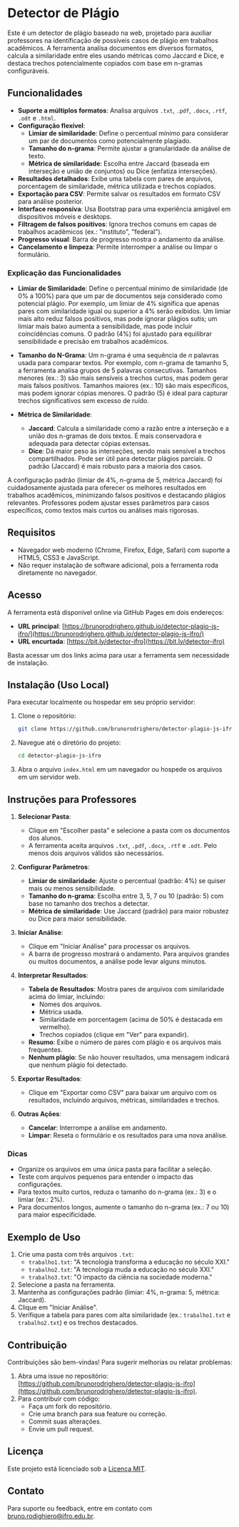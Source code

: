 # Detector de Plágio

Este é um detector de plágio baseado na web, projetado para auxiliar professores na identificação de possíveis casos de plágio em trabalhos acadêmicos. A ferramenta analisa documentos em diversos formatos, calcula a similaridade entre eles usando métricas como Jaccard e Dice, e destaca trechos potencialmente copiados com base em n-gramas configuráveis.

## Funcionalidades

- **Suporte a múltiplos formatos**: Analisa arquivos `.txt`, `.pdf`, `.docx`, `.rtf`, `.odt` e `.html`.
- **Configuração flexível**:
  - **Limiar de similaridade**: Define o percentual mínimo para considerar um par de documentos como potencialmente plagiado.
  - **Tamanho do n-grama**: Permite ajustar a granularidade da análise de texto.
  - **Métrica de similaridade**: Escolha entre Jaccard (baseada em interseção e união de conjuntos) ou Dice (enfatiza interseções).
- **Resultados detalhados**: Exibe uma tabela com pares de arquivos, porcentagem de similaridade, métrica utilizada e trechos copiados.
- **Exportação para CSV**: Permite salvar os resultados em formato CSV para análise posterior.
- **Interface responsiva**: Usa Bootstrap para uma experiência amigável em dispositivos móveis e desktops.
- **Filtragem de falsos positivos**: Ignora trechos comuns em capas de trabalhos acadêmicos (ex.: "instituto", "federal").
- **Progresso visual**: Barra de progresso mostra o andamento da análise.
- **Cancelamento e limpeza**: Permite interromper a análise ou limpar o formulário.

### Explicação das Funcionalidades

- **Limiar de Similaridade**: Define o percentual mínimo de similaridade (de 0% a 100%) para que um par de documentos seja considerado como potencial plágio. Por exemplo, um limiar de 4% significa que apenas pares com similaridade igual ou superior a 4% serão exibidos. Um limiar mais alto reduz falsos positivos, mas pode ignorar plágios sutis; um limiar mais baixo aumenta a sensibilidade, mas pode incluir coincidências comuns. O padrão (4%) foi ajustado para equilibrar sensibilidade e precisão em trabalhos acadêmicos.

- **Tamanho do N-Grama**: Um n-grama é uma sequência de *n* palavras usada para comparar textos. Por exemplo, com n-grama de tamanho 5, a ferramenta analisa grupos de 5 palavras consecutivas. Tamanhos menores (ex.: 3) são mais sensíveis a trechos curtos, mas podem gerar mais falsos positivos. Tamanhos maiores (ex.: 10) são mais específicos, mas podem ignorar cópias menores. O padrão (5) é ideal para capturar trechos significativos sem excesso de ruído.

- **Métrica de Similaridade**:
  - **Jaccard**: Calcula a similaridade como a razão entre a interseção e a união dos n-gramas de dois textos. É mais conservadora e adequada para detectar cópias extensas.
  - **Dice**: Dá maior peso às interseções, sendo mais sensível a trechos compartilhados. Pode ser útil para detectar plágios parciais. O padrão (Jaccard) é mais robusto para a maioria dos casos.

A configuração padrão (limiar de 4%, n-grama de 5, métrica Jaccard) foi cuidadosamente ajustada para oferecer os melhores resultados em trabalhos acadêmicos, minimizando falsos positivos e destacando plágios relevantes. Professores podem ajustar esses parâmetros para casos específicos, como textos mais curtos ou análises mais rigorosas.

## Requisitos

- Navegador web moderno (Chrome, Firefox, Edge, Safari) com suporte a HTML5, CSS3 e JavaScript.
- Não requer instalação de software adicional, pois a ferramenta roda diretamente no navegador.

## Acesso

A ferramenta está disponível online via GitHub Pages em dois endereços:
- **URL principal**: [https://brunorodrighero.github.io/detector-plagio-js-ifro/](https://brunorodrighero.github.io/detector-plagio-js-ifro/)
- **URL encurtada**: [https://bit.ly/detector-ifro](https://bit.ly/detector-ifro)

Basta acessar um dos links acima para usar a ferramenta sem necessidade de instalação.

## Instalação (Uso Local)

Para executar localmente ou hospedar em seu próprio servidor:

1. Clone o repositório:
   ```bash
   git clone https://github.com/brunorodrighero/detector-plagio-js-ifro.git
   ```
2. Navegue até o diretório do projeto:
   ```bash
   cd detector-plagio-js-ifro
   ```
3. Abra o arquivo `index.html` em um navegador ou hospede os arquivos em um servidor web.

## Instruções para Professores

1. **Selecionar Pasta**:
   - Clique em "Escolher pasta" e selecione a pasta com os documentos dos alunos.
   - A ferramenta aceita arquivos `.txt`, `.pdf`, `.docx`, `.rtf` e `.odt`. Pelo menos dois arquivos válidos são necessários.

2. **Configurar Parâmetros**:
   - **Limiar de similaridade**: Ajuste o percentual (padrão: 4%) se quiser mais ou menos sensibilidade.
   - **Tamanho do n-grama**: Escolha entre 3, 5, 7 ou 10 (padrão: 5) com base no tamanho dos trechos a detectar.
   - **Métrica de similaridade**: Use Jaccard (padrão) para maior robustez ou Dice para maior sensibilidade.

3. **Iniciar Análise**:
   - Clique em "Iniciar Análise" para processar os arquivos.
   - A barra de progresso mostrará o andamento. Para arquivos grandes ou muitos documentos, a análise pode levar alguns minutos.

4. **Interpretar Resultados**:
   - **Tabela de Resultados**: Mostra pares de arquivos com similaridade acima do limiar, incluindo:
     - Nomes dos arquivos.
     - Métrica usada.
     - Similaridade em porcentagem (acima de 50% é destacada em vermelho).
     - Trechos copiados (clique em "Ver" para expandir).
   - **Resumo**: Exibe o número de pares com plágio e os arquivos mais frequentes.
   - **Nenhum plágio**: Se não houver resultados, uma mensagem indicará que nenhum plágio foi detectado.

5. **Exportar Resultados**:
   - Clique em "Exportar como CSV" para baixar um arquivo com os resultados, incluindo arquivos, métricas, similaridades e trechos.

6. **Outras Ações**:
   - **Cancelar**: Interrompe a análise em andamento.
   - **Limpar**: Reseta o formulário e os resultados para uma nova análise.

### Dicas

- Organize os arquivos em uma única pasta para facilitar a seleção.
- Teste com arquivos pequenos para entender o impacto das configurações.
- Para textos muito curtos, reduza o tamanho do n-grama (ex.: 3) e o limiar (ex.: 2%).
- Para documentos longos, aumente o tamanho do n-grama (ex.: 7 ou 10) para maior especificidade.

## Exemplo de Uso

1. Crie uma pasta com três arquivos `.txt`:
   - `trabalho1.txt`: "A tecnologia transforma a educação no século XXI."
   - `trabalho2.txt`: "A tecnologia muda a educação no século XXI."
   - `trabalho3.txt`: "O impacto da ciência na sociedade moderna."
2. Selecione a pasta na ferramenta.
3. Mantenha as configurações padrão (limiar: 4%, n-grama: 5, métrica: Jaccard).
4. Clique em "Iniciar Análise".
5. Verifique a tabela para pares com alta similaridade (ex.: `trabalho1.txt` e `trabalho2.txt`) e os trechos destacados.

## Contribuição

Contribuições são bem-vindas! Para sugerir melhorias ou relatar problemas:

1. Abra uma issue no repositório: [https://github.com/brunorodrighero/detector-plagio-js-ifro](https://github.com/brunorodrighero/detector-plagio-js-ifro).
2. Para contribuir com código:
   - Faça um fork do repositório.
   - Crie uma branch para sua feature ou correção.
   - Commit suas alterações.
   - Envie um pull request.

## Licença

Este projeto está licenciado sob a [Licença MIT](LICENSE).

## Contato

Para suporte ou feedback, entre em contato com [bruno.rodighiero@ifro.edu.br](mailto:bruno.rodighiero@ifro.edu.br).

